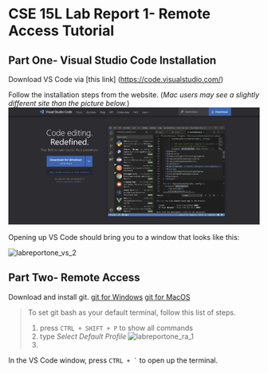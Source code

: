 # **CSE 15L Lab Report 1- Remote Access Tutorial**

## Part One- Visual Studio Code Installation

Download VS Code via [this link] (https://code.visualstudio.com/)

Follow the installation steps from the website. (*Mac users may see a slightly different site than the picture below.*)
![labreportone_vs_1](labreportone_vs_1.png)

Opening up VS Code should bring you to a window that looks like this:

![labreportone_vs_2](https://user-images.githubusercontent.com/67176000/212458380-f4b1cecd-8ee3-46e3-a635-3f10aae247c5.png)

## Part Two- Remote Access

Download and install git.
[git for Windows](https://gitforwindows.org/)
[git for MacOS](https://git-scm.com/download/mac)

> To set git bash as your default terminal, follow this list of steps.
> 1. press ```CTRL + SHIFT + P``` to show all commands
> 2. type *Select Default Profile* ![labreportone_ra_1](https://user-images.githubusercontent.com/67176000/212460226-6c56c509-0142-4445-a2ff-964e5174d5ed.png)
> 3. 

In the VS Code window, press ``` CTRL + ` ``` to open up the terminal.


